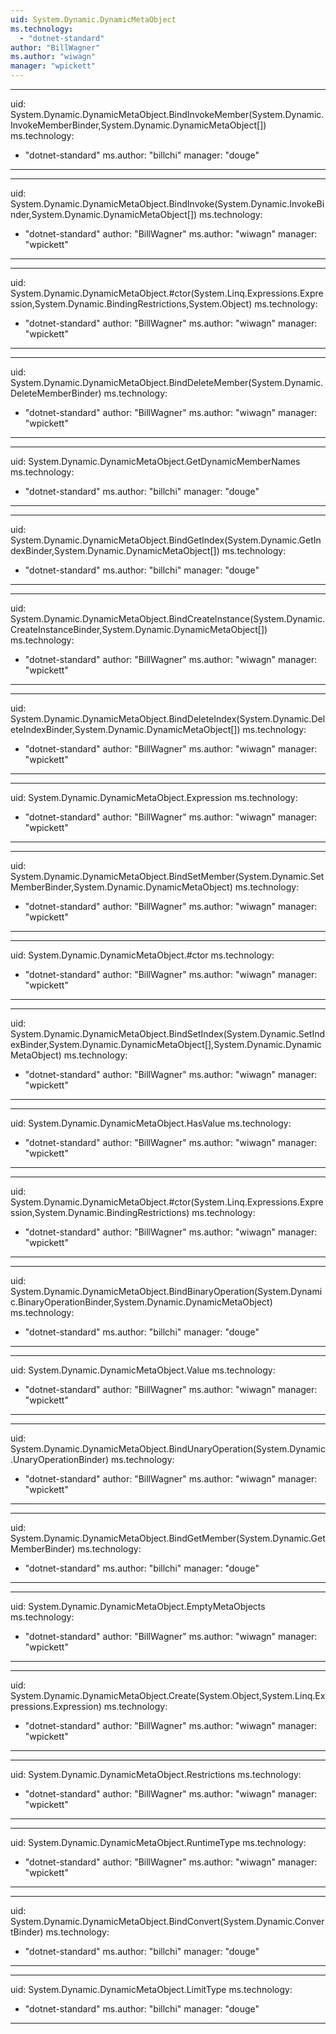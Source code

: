 ```yaml
---
uid: System.Dynamic.DynamicMetaObject
ms.technology: 
  - "dotnet-standard"
author: "BillWagner"
ms.author: "wiwagn"
manager: "wpickett"
---
```


---
uid: System.Dynamic.DynamicMetaObject.BindInvokeMember(System.Dynamic.InvokeMemberBinder,System.Dynamic.DynamicMetaObject[])
ms.technology: 
  - "dotnet-standard"
ms.author: "billchi"
manager: "douge"
---

---
uid: System.Dynamic.DynamicMetaObject.BindInvoke(System.Dynamic.InvokeBinder,System.Dynamic.DynamicMetaObject[])
ms.technology: 
  - "dotnet-standard"
author: "BillWagner"
ms.author: "wiwagn"
manager: "wpickett"
---

---
uid: System.Dynamic.DynamicMetaObject.#ctor(System.Linq.Expressions.Expression,System.Dynamic.BindingRestrictions,System.Object)
ms.technology: 
  - "dotnet-standard"
author: "BillWagner"
ms.author: "wiwagn"
manager: "wpickett"
---

---
uid: System.Dynamic.DynamicMetaObject.BindDeleteMember(System.Dynamic.DeleteMemberBinder)
ms.technology: 
  - "dotnet-standard"
author: "BillWagner"
ms.author: "wiwagn"
manager: "wpickett"
---

---
uid: System.Dynamic.DynamicMetaObject.GetDynamicMemberNames
ms.technology: 
  - "dotnet-standard"
ms.author: "billchi"
manager: "douge"
---

---
uid: System.Dynamic.DynamicMetaObject.BindGetIndex(System.Dynamic.GetIndexBinder,System.Dynamic.DynamicMetaObject[])
ms.technology: 
  - "dotnet-standard"
ms.author: "billchi"
manager: "douge"
---

---
uid: System.Dynamic.DynamicMetaObject.BindCreateInstance(System.Dynamic.CreateInstanceBinder,System.Dynamic.DynamicMetaObject[])
ms.technology: 
  - "dotnet-standard"
author: "BillWagner"
ms.author: "wiwagn"
manager: "wpickett"
---

---
uid: System.Dynamic.DynamicMetaObject.BindDeleteIndex(System.Dynamic.DeleteIndexBinder,System.Dynamic.DynamicMetaObject[])
ms.technology: 
  - "dotnet-standard"
author: "BillWagner"
ms.author: "wiwagn"
manager: "wpickett"
---

---
uid: System.Dynamic.DynamicMetaObject.Expression
ms.technology: 
  - "dotnet-standard"
author: "BillWagner"
ms.author: "wiwagn"
manager: "wpickett"
---

---
uid: System.Dynamic.DynamicMetaObject.BindSetMember(System.Dynamic.SetMemberBinder,System.Dynamic.DynamicMetaObject)
ms.technology: 
  - "dotnet-standard"
author: "BillWagner"
ms.author: "wiwagn"
manager: "wpickett"
---

---
uid: System.Dynamic.DynamicMetaObject.#ctor
ms.technology: 
  - "dotnet-standard"
author: "BillWagner"
ms.author: "wiwagn"
manager: "wpickett"
---

---
uid: System.Dynamic.DynamicMetaObject.BindSetIndex(System.Dynamic.SetIndexBinder,System.Dynamic.DynamicMetaObject[],System.Dynamic.DynamicMetaObject)
ms.technology: 
  - "dotnet-standard"
author: "BillWagner"
ms.author: "wiwagn"
manager: "wpickett"
---

---
uid: System.Dynamic.DynamicMetaObject.HasValue
ms.technology: 
  - "dotnet-standard"
author: "BillWagner"
ms.author: "wiwagn"
manager: "wpickett"
---

---
uid: System.Dynamic.DynamicMetaObject.#ctor(System.Linq.Expressions.Expression,System.Dynamic.BindingRestrictions)
ms.technology: 
  - "dotnet-standard"
author: "BillWagner"
ms.author: "wiwagn"
manager: "wpickett"
---

---
uid: System.Dynamic.DynamicMetaObject.BindBinaryOperation(System.Dynamic.BinaryOperationBinder,System.Dynamic.DynamicMetaObject)
ms.technology: 
  - "dotnet-standard"
ms.author: "billchi"
manager: "douge"
---

---
uid: System.Dynamic.DynamicMetaObject.Value
ms.technology: 
  - "dotnet-standard"
author: "BillWagner"
ms.author: "wiwagn"
manager: "wpickett"
---

---
uid: System.Dynamic.DynamicMetaObject.BindUnaryOperation(System.Dynamic.UnaryOperationBinder)
ms.technology: 
  - "dotnet-standard"
author: "BillWagner"
ms.author: "wiwagn"
manager: "wpickett"
---

---
uid: System.Dynamic.DynamicMetaObject.BindGetMember(System.Dynamic.GetMemberBinder)
ms.technology: 
  - "dotnet-standard"
ms.author: "billchi"
manager: "douge"
---

---
uid: System.Dynamic.DynamicMetaObject.EmptyMetaObjects
ms.technology: 
  - "dotnet-standard"
author: "BillWagner"
ms.author: "wiwagn"
manager: "wpickett"
---

---
uid: System.Dynamic.DynamicMetaObject.Create(System.Object,System.Linq.Expressions.Expression)
ms.technology: 
  - "dotnet-standard"
author: "BillWagner"
ms.author: "wiwagn"
manager: "wpickett"
---

---
uid: System.Dynamic.DynamicMetaObject.Restrictions
ms.technology: 
  - "dotnet-standard"
author: "BillWagner"
ms.author: "wiwagn"
manager: "wpickett"
---

---
uid: System.Dynamic.DynamicMetaObject.RuntimeType
ms.technology: 
  - "dotnet-standard"
author: "BillWagner"
ms.author: "wiwagn"
manager: "wpickett"
---

---
uid: System.Dynamic.DynamicMetaObject.BindConvert(System.Dynamic.ConvertBinder)
ms.technology: 
  - "dotnet-standard"
ms.author: "billchi"
manager: "douge"
---

---
uid: System.Dynamic.DynamicMetaObject.LimitType
ms.technology: 
  - "dotnet-standard"
ms.author: "billchi"
manager: "douge"
---
